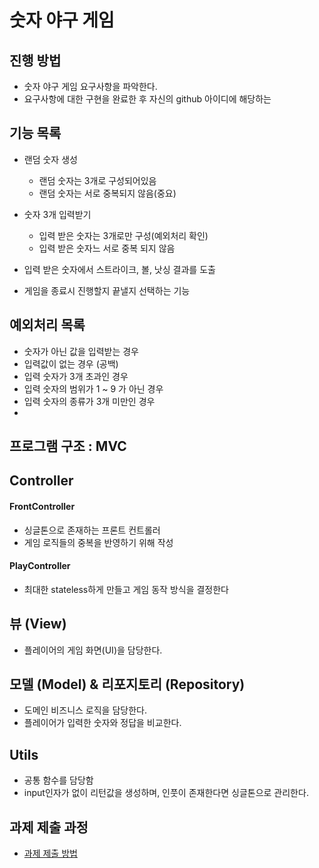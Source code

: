 # 숫자 야구 게임
## 진행 방법
* 숫자 야구 게임 요구사항을 파악한다.
* 요구사항에 대한 구현을 완료한 후 자신의 github 아이디에 해당하는

## 기능 목록
* 랜덤 숫자 생성
  * 랜덤 숫자는 3개로 구성되어있음
  * 랜덤 숫자는 서로 중복되지 않음(중요)

* 숫자 3개 입력받기
  * 입력 받은 숫자는 3개로만 구성(예외처리 확인)
  * 입력 받은 숫자느 서로 중복 되지 않음

* 입력 받은 숫자에서 스트라이크, 볼, 낫싱 결과를 도출
* 게임을 종료시 진행할지 끝낼지 선택하는 기능

## 예외처리 목록
* 숫자가 아닌 값을 입력받는 경우
* 입력값이 없는 경우 (공백)
* 입력 숫자가 3개 초과인 경우
* 입력 숫자의 범위가 1 ~ 9 가 아닌 경우
* 입력 숫자의 종류가 3개 미만인 경우
* 
## 프로그램 구조 : MVC

## Controller

#### FrontController
* 싱글톤으로 존재하는 프론트 컨트롤러
* 게임 로직들의 중복을 반영하기 위해 작성

#### PlayController
* 최대한 stateless하게 만들고 게임 동작 방식을 결정한다

## 뷰 (View)
* 플레이어의 게임 화면(UI)을 담당한다.

## 모델 (Model) & 리포지토리 (Repository)
* 도메인 비즈니스 로직을 담당한다.
* 플레이어가 입력한 숫자와 정답을 비교한다.

## Utils
* 공통 함수를 담당함
* input인자가 없이 리턴값을 생성하며, 인풋이 존재한다면 싱글톤으로 관리한다.


## 과제 제출 과정
* [과제 제출 방법](https://github.com/next-step/nextstep-docs/tree/master/precourse)
